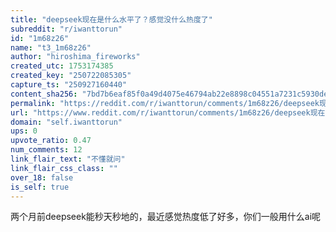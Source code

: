 ```yaml
---
title: "deepseek现在是什么水平了？感觉没什么热度了"
subreddit: "r/iwanttorun"
id: "1m68z26"
name: "t3_1m68z26"
author: "hiroshima_fireworks"
created_utc: 1753174385
created_key: "250722085305"
capture_ts: "250927160440"
content_sha256: "7bd7b6eaf85f0a49d4075e46794ab22e8898c04551a7231c5930de1261fe7560"
permalink: "https://reddit.com/r/iwanttorun/comments/1m68z26/deepseek现在是什么水平了感觉没什么热度了/"
url: "https://www.reddit.com/r/iwanttorun/comments/1m68z26/deepseek现在是什么水平了感觉没什么热度了/"
domain: "self.iwanttorun"
ups: 0
upvote_ratio: 0.47
num_comments: 12
link_flair_text: "不懂就问"
link_flair_css_class: ""
over_18: false
is_self: true
---
```


两个月前deepseek能秒天秒地的，最近感觉热度低了好多，你们一般用什么ai呢
